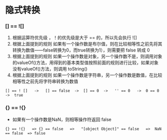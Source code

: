 # 隐式转换

### [] == ![]

1. 根据运算符优先级 ，！的优先级是大于 == 的，所以先会执行 ![]
2. 根据上面提到的规则 如果有一个操作数是布尔值，则在比较相等性之前先将其转换为数值——false转换为0，而true转换为1），则需要把 false 转成 0
3. 根据上面提到的规则 如果一个操作数是对象，另一个操作数不是，则调用对象的valueOf()方法，用得到的基本类型值按照前面的规则进行比较，如果对象没有valueOf()方法，则调用 toString()
4. 根据上面提到的规则 如果一个操作数是字符串，另一个操作数是数值，在比较相等性之前先将字符串转换为数值

```
[] == ! []   ->   [] == false  ->  [] == 0  ->   '' == 0   ->  0 == 0   ->  true
```

### {} == !{}

* 如果有一个操作数是NaN，则相等操作符返回 false

```
{} == !{}   => {} == false   =>   "[object Object]" == false   =>  NaN  == false  => false
```
